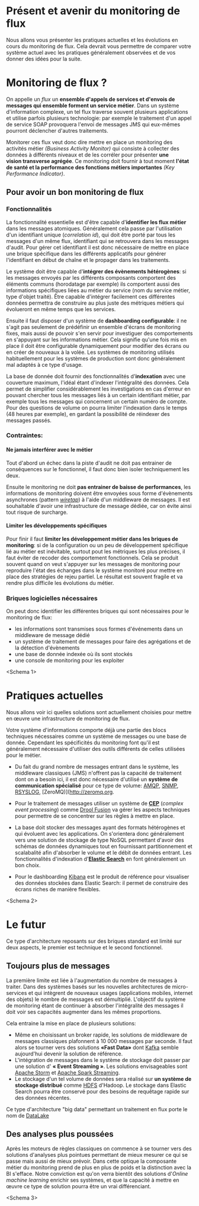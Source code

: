 # Présent et avenir du monitoring de flux 

Nous allons vous présenter les pratiques actuelles et les évolutions en cours du monitoring de flux.
Cela devrait vous permettre de comparer votre système actuel avec les pratiques généralement observées et de vos donner des idées pour la suite.

# Monitoring de flux ?

On appelle un *flux* un **ensemble d'appels de services et d'envois de messages qui ensemble forment un service métier**. Dans un système d'information complexe, un tel flux traverse souvent plusieurs applications et utilise parfois plusieurs technologie: par exemple le traitement d'un appel de service SOAP provoquera l'envoi de messages JMS qui eux-mêmes pourront déclencher d'autres traitements.

Monitorer ces flux veut donc dire mettre en place un monitoring des activités métier *(Business Activity Monitor)* qui consiste à collecter des données à différents niveaux et de les corréler pour présenter **une vision transverse agrégée**. Ce monitoring doit fournir à tout moment **l'état de santé et la performance des fonctions métiers importantes** *(Key Performance Indicator)*.

## Pour avoir un bon monitoring de flux

### Fonctionnalités

La fonctionnalité essentielle est d'être capable d'**identifier les flux métier** dans les messages atomiques. Généralement cela passe par l'utilisation d'un identifiant unique (*correlation id*), qui doit être porté par tous les messages d'un même flux, identifiant qui se retrouvera dans les messages d'audit. Pour gérer cet identifiant il est donc nécessaire de mettre en place une brique spécifique dans les différents applicatifs pour générer l'identifiant en début de chaîne et le propager dans les traitements.

Le système doit être capable d'**intégrer des évènements hétérogènes**: si les messages envoyés par les différents composants comportent des éléments communs (horodatage par exemple) ils comportent aussi des informations spécifiques liées au métier du service (nom du service métier, type d'objet traité). Être capable d'intégrer facilement ces différentes données permettra de construire au plus juste des métriques métiers qui évolueront en même temps que les services.

Ensuite il faut disposer d'un système de **dashboarding configurable**: il ne s'agit pas seulement de prédéfinir un ensemble d'écrans de monitoring fixes, mais aussi de pouvoir s'en servir pour investiguer des comportements en s'appuyant sur les informations métier. Cela signifie qu'une fois mis en place il doit être configurable dynamiquement pour modifier des écrans ou en créer de nouveaux à la volée. Les systèmes de monitoring utilisés habituellement pour les systèmes de production sont donc généralement mal adaptés à ce type d'usage.

La base de donnée doit fournir des fonctionnalités d'**indexation** avec une couverture maximum, l'idéal étant d'indexer l'intégralité des données. Cela permet de simplifier considérablement les investigations en cas d'erreur en pouvant chercher tous les messages liés à un certain identifiant métier, par exemple tous les messages qui concernent un certain numéro de compte. Pour des questions de volume on pourra limiter l'indexation dans le temps (48 heures par exemple), en gardant la possibilité de réindexer des messages passés.

### Contraintes:

#### Ne jamais interférer avec le métier

Tout d'abord un échec dans la piste d'audit ne doit pas entrainer de conséquences sur le fonctionnel, il faut donc bien isoler techniquement les deux.

Ensuite le monitoring ne doit **pas entrainer de baisse de performances**, les informations de monitoring doivent être envoyées sous forme d'évènements asynchrones (pattern *[wiretap](http://www.enterpriseintegrationpatterns.com/WireTap.html)*) à l'aide d'un middleware de messages. Il est souhaitable d'avoir une infrastructure de message dédiée, car on évite ainsi tout risque de surcharge.

#### Limiter les développements spécifiques

Pour finir il faut **limiter les développement métier dans les briques de monitoring**: si de la configuration ou un peu de développement spécifique lié au métier est inévitable, surtout pout les métriques les plus précises, il faut éviter de recoder des comportement fonctionnels. Cela se produit souvent quand on veut s'appuyer sur les messages de monitoring pour reproduire l'état des échanges dans le système monitoré pour mettre en place des stratégies de rejeu partiel. Le résultat est souvent fragile et va rendre plus difficile les évolutions du métier.

### Briques logicielles nécessaires

On peut donc identifier les différentes briques qui sont nécessaires pour le monitoring de flux:
- les informations sont transmises sous formes d'événements dans un middleware de message dédié
- un système de traitement de messages pour faire des agrégations et de la détection d'évènements
- une base de donnée indexée où ils sont stockés
- une console de monitoring pour les exploiter

<Schema 1>

# Pratiques actuelles

Nous allons voir ici quelles solutions sont actuellement choisies pour mettre en œuvre une infrastructure de monitoring de flux.

Votre système d'informations comporte déjà une partie des blocs techniques nécessaires comme un système de messages ou une base de donnée. Cependant les spécificités du monitoring font qu'il est généralement nécessaire d'utiliser des outils différents de celles utilisées pour le métier.

- Du fait du grand nombre de messages entrant dans le système, les middleware classiques (JMS) n'offrent pas la capacité de traitement dont on a besoin ici, il est donc nécessaire d'utilisé un **système de communication spécialisé** pour ce type de volume: [AMQP](http://www.amqp.org), [SNMP](http://en.wikipedia.org/wiki/Simple_Network_Management_Protocol), [RSYSLOG](http://www.rsyslog.com), [ZeroMQ)](http://zeromq.org.

- Pour le traitement de messages utiliser un système de **[CEP](http://en.wikipedia.org/wiki/Complex_event_processing)** (*complex event processing*) comme [Drool Fusion](http://docs.jboss.org/drools/release/latest/drools-docs/html/DroolsComplexEventProcessingChapter.html) va gérer les aspects techniques pour permettre de se concentrer sur les règles à mettre en place.

- La base doit stocker des messages ayant des formats hétérogènes et qui évoluent avec les applications. On s'orientera donc généralement vers une solution de stockage de type NoSQL permettant d'avoir des schémas de données dynamiques tout en fournissant partitionnement et scalabalité afin d'absorber le volume et le débit de données entrant. Les fonctionnalités d'indexation d'**[Elastic Search](http://www.elasticsearch.org)** en font généralement un bon choix.

- Pour le dashboarding [Kibana](http://www.elasticsearch.org/overview/kibana/) est le produit de référence pour visualiser des données stockées dans Elastic Search: il permet de construire des écrans riches de manière flexibles.

<Schema 2>

# Le futur

Ce type d'architecture reposants sur des briques standard est limité sur deux aspects, le premier est technique et le second fonctionnel. 

## Toujours plus de messages

La première limite est liée à l'augmentation du nombre de messages à traiter. Dans des systèmes basés sur les nouvelles architectures de micro-services et qui intègrent de nouveaux usages (applications mobiles, internet des objets) le nombre de messages est démultiplié. L'objectif du système de monitoring étant de continuer à absorber l'intégralité des messages il doit voir ses capacités augmenter dans les mêmes proportions.

Cela entraine la mise en place de plusieurs solutions:
- Même en choisissant un broker rapide, les solutions de middleware de messages classiques plafonnent à 10 000 messages par seconde. Il faut alors se tourner vers des solutions **«Fast Data»** dont [Kafka](http://kafka.apache.org) semble aujourd'hui devenir la solution de référence.
- L'intégration de messages dans le système de stockage doit passer par une solution d' **« Event Streaming »**. Les solutions envisageables sont [Apache Storm](https://storm.apache.org) et [Apache Spark Streaming](https://spark.apache.org/streaming/).
- Le stockage d'un tel volume de données sera réalisé sur **un système de stockage distribué** comme [HDFS](http://hadoop.apache.org/docs/r1.2.1/hdfs_design.html#Introduction) d'Hadoop. Le stockage dans Elastic Search pourra être conservé pour des besoins de requêtage rapide sur des données récentes.

Ce type d'architecture "big data" permettant un traitement en flux porte le nom de [DataLake](http://www.forbes.com/sites/ciocentral/2011/07/21/big-data-requires-a-big-new-architecture/)

## Des analyses plus poussées

Après les moteurs de règles classiques on commence à se tourner vers des solutions d'analyses plus pointues permettant de mieux mesurer ce qui se passe mais aussi de mieux prévoir. Dans cette optique la composante métier du monitoring prend de plus en plus de poids et la distinction avec la BI s'efface. Notre conviction est qu'on verra bientôt des solutions d'*Online machine learning* enrichir ses systèmes, et que la capacité à mettre en œuvre ce type de solution pourra être un vrai différenciant.

<Schema 3>
